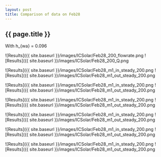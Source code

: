 ```yaml
---
layout: post
title: Comparison of data on Feb28
---
```

{{ page.title }}
-----------------
With h_{wa} = 0.096

![Results]({{ site.baseurl }}/images/ICSolar/Feb28_200_flowrate.png ![Results]({{ site.baseurl }}/images/ICSolar/Feb28_200_Q.png

![Results]({{ site.baseurl }}/images/ICSolar/Feb28_m1_in_steady_200.png ![Results]({{ site.baseurl }}/images/ICSolar/Feb28_m1_out_steady_200.png

![Results]({{ site.baseurl }}/images/ICSolar/Feb28_m1_in_steady_200.png ![Results]({{ site.baseurl }}/images/ICSolar/Feb28_m1_out_steady_200.png

![Results]({{ site.baseurl }}/images/ICSolar/Feb28_m1_in_steady_200.png ![Results]({{ site.baseurl }}/images/ICSolar/Feb28_m1_out_steady_200.png

![Results]({{ site.baseurl }}/images/ICSolar/Feb28_m1_in_steady_200.png ![Results]({{ site.baseurl }}/images/ICSolar/Feb28_m1_out_steady_200.png

![Results]({{ site.baseurl }}/images/ICSolar/Feb28_m1_in_steady_200.png ![Results]({{ site.baseurl }}/images/ICSolar/Feb28_m1_out_steady_200.png

![Results]({{ site.baseurl }}/images/ICSolar/Feb28_m1_in_steady_200.png ![Results]({{ site.baseurl }}/images/ICSolar/Feb28_m1_out_steady_200.png

